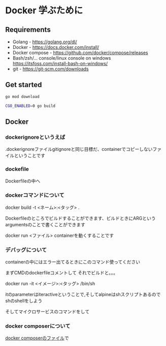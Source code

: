 # Docker 学ぶために

## Requirements

- Golang - https://golang.org/dl/
- Docker - https://docs.docker.com/install/
- Docker compose - https://github.com/docker/compose/releases
- Bash/zsh/... console/linux console on windows https://itsfoss.com/install-bash-on-windows/
- git - https://git-scm.com/downloads

## Get started

```bash
go mod download

CGO_ENABLED=0 go build
```

## Docker

### dockerignoreというえば

.dockerignoreファイルgitignoreと同じ目標だ、containerでコピーしないファイルということです

### dockefile

Dockerfileの中へ

### dockerコマンドについて

docker build -t \<ネーム\>:\<タッグ\> .

Dockerfileのところでビルドすることができます、ビルドときにARGというargumentsのことで書くことができます

docker run <ファイル> containerを動くすることです

### デバッグについて

containerの中にはエラー出てるときにこのコマンド使ってください

まずCMDのdockerfileコメントして
それでビルドと。。。

docker run -it \<イメージ\>:\<タッグ\> /bin/sh

itのparameterはiteractiveということで,そしてalpineはshスクリプトあるのでshのshellをしよう

そしてマイクロサービスのコマンドをして

### docker composerについて

[docker composerのファイル](./tasks/dockercompose.md)で